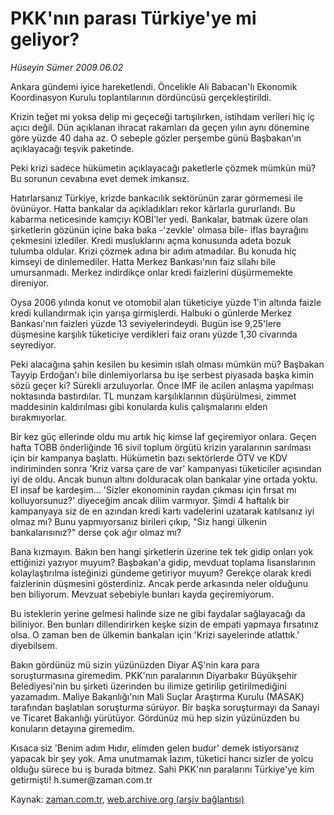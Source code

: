 # PKK'nın parası Türkiye'ye mi geliyor?

*Hüseyin Sümer 2009.06.02*

<tr><td class="metin" colspan="2" style="padding-top: 20px; padding-left: 5px; padding-right: 10px;">Ankara gündemi iyice hareketlendi. Öncelikle Ali Babacan'lı Ekonomik Koordinasyon Kurulu toplantılarının dördüncüsü gerçekleştirildi.</td></tr><tr><td class="metin" colspan="2" style="padding-top: 20px; padding-left: 5px; padding-right: 10px;"><p>Krizin teğet mi yoksa delip mi geçeceği tartışılırken, istihdam verileri hiç iç açıcı değil. Dün açıklanan ihracat rakamları da geçen yılın aynı dönemine göre yüzde 40 daha az. O sebeple gözler perşembe günü Başbakan'ın açıklayacağı teşvik paketinde.
<p>Peki krizi sadece hükümetin açıklayacağı paketlerle çözmek mümkün mü? Bu sorunun cevabına evet demek imkansız.
<p>Hatırlarsanız Türkiye, krizde bankacılık sektörünün zarar görmemesi ile övünüyor. Hatta bankalar da açıkladıkları rekor kârlarla gururlandı. Bu kabarma neticesinde kamçıyı KOBİ'ler yedi. Bankalar, batmak üzere olan şirketlerin gözünün içine baka baka -'zevkle' olmasa bile- iflas bayrağını çekmesini izlediler. Kredi musluklarını açma konusunda adeta bozuk tulumba oldular. Krizi çözmek adına bir adım atmadılar. Bu konuda hiç kimseyi de dinlemediler. Hatta Merkez Bankası'nın faiz silahı bile umursanmadı. Merkez indirdikçe onlar kredi faizlerini düşürmemekte direniyor.
<p>Oysa 2006 yılında konut ve otomobil alan tüketiciye yüzde 1'in altında faizle kredi kullandırmak için yarışa girmişlerdi. Halbuki o günlerde Merkez Bankası'nın faizleri yüzde 13 seviyelerindeydi. Bugün ise 9,25'lere düşmesine karşılık tüketiciye verdikleri faiz oranı yüzde 1,30 civarında seyrediyor.
<p>Peki alacağına şahin kesilen bu kesimin ıslah olması mümkün mü? Başbakan Tayyip Erdoğan'ı bile dinlemiyorlarsa bu işe serbest piyasada başka kimin sözü geçer ki? Sürekli arzuluyorlar. Önce IMF ile acilen anlaşma yapılması noktasında bastırdılar. TL munzam karşılıklarının düşürülmesi, zimmet maddesinin kaldırılması gibi konularda kulis çalışmalarını elden bırakmıyorlar.
<p>Bir kez güç ellerinde oldu mu artık hiç kimse laf geçiremiyor onlara. Geçen hafta TOBB önderliğinde 16 sivil toplum örgütü krizin yaralarının sarılması için bir kampanya başlattı. Hükümetin bazı sektörlerde ÖTV ve KDV indiriminden sonra 'Kriz varsa çare de var' kampanyası tüketiciler açısından iyi de oldu. Ancak bunun altını dolduracak olan bankalar yine ortada yoktu. El insaf be kardeşim... 'Sizler ekonominin raydan çıkması için fırsat mı kolluyorsunuz?' diyeceğim ancak dilim varmıyor. Şimdi 4 haftalık bir kampanyaya siz de en azından kredi kartı vadelerini uzatarak katılsanız iyi olmaz mı? Bunu yapmıyorsanız birileri çıkıp, "Siz hangi ülkenin bankalarısınız?" derse çok ağır olmaz mı?
<p>Bana kızmayın. Bakın ben hangi şirketlerin üzerine tek tek gidip onları yok ettiğinizi yazıyor muyum? Başbakan'a gidip, mevduat toplama lisanslarının kolaylaştırılma isteğinizi gündeme getiriyor muyum? Gerekçe olarak kredi faizlerinin düşmesini gösterdiniz. Ancak perde arkasında neler olduğunu ben biliyorum. Mevzuat sebebiyle bunları kayda geçiremiyorum.
<p>Bu isteklerin yerine gelmesi halinde size ne gibi faydalar sağlayacağı da biliniyor. Ben bunları dillendirirken keşke sizin de empati yapmaya fırsatınız olsa. O zaman ben de ülkemin bankaları için 'Krizi sayelerinde atlattık.' diyebilsem.
<p>Bakın gördünüz mü sizin yüzünüzden Diyar AŞ'nin kara para soruşturmasına giremedim. PKK'nın paralarının Diyarbakır Büyükşehir Belediyesi'nin bu şirketi üzerinden bu ilimize getirilip getirilmediğini yazamadım. Maliye Bakanlığı'nın Mali Suçlar Araştırma Kurulu (MASAK) tarafından başlatılan soruşturma sürüyor. Bir başka soruşturmayı da Sanayi ve Ticaret Bakanlığı yürütüyor. Gördünüz mü hep sizin yüzünüzden bu konuların detayına giremedim.
<p>Kısaca siz 'Benim adım Hıdır, elimden gelen budur' demek istiyorsanız yapacak bir şey yok. Ama unutmamak lazım, tüketici hancı sizler de yolcu olduğu sürece bu iş burada bitmez. Sahi PKK'nın paralarını Türkiye'ye kim getirmişti! h.sumer@zaman.com.tr<br/></p></p></p></p></p></p></p></p></p></p></td></tr>

Kaynak: [zaman.com.tr](http://zaman.com.tr/yazar.do?yazino=854263), [web.archive.org (arşiv bağlantısı)](http://web.archive.org/web/20090711210531/http://www.zaman.com.tr:80/yazar.do?yazino=854263)
